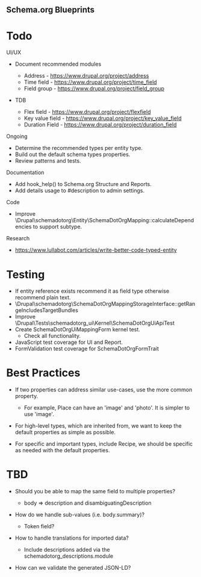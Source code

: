 Schema.org Blueprints
---------------------

# Todo

UI/UX
- Document recommended modules
  - Address - https://www.drupal.org/project/address
  - Time field - https://www.drupal.org/project/time_field
  - Field group - https://www.drupal.org/project/field_group

- TDB
  - Flex field - https://www.drupal.org/project/flexfield
  - Key value field - https://www.drupal.org/project/key_value_field
  - Duration Field - https://www.drupal.org/project/duration_field

Ongoing
- Determine the recommended types per entity type.
- Build out the default schema types properties.
- Review patterns and tests.

Documentation
- Add hook_help() to Schema.org Structure and Reports.
- Add details usage to #description to admin settings.

Code
- Improve \Drupal\schemadotorg\Entity\SchemaDotOrgMapping::calculateDependencies
  to support subtype.

Research
- https://www.lullabot.com/articles/write-better-code-typed-entity

# Testing

- If entity reference exists recommend it as field type otherwise recommend plain text.
- \Drupal\schemadotorg\SchemaDotOrgMappingStorageInterface::getRangeIncludesTargetBundles
- Improve \Drupal\Tests\schemadotorg_ui\Kernel\SchemaDotOrgUiApiTest
- Create SchemaDotOrgUiMappingForm kernel test.
  - Check all functionality.
- JavaScript test coverage for UI and Report.
- FormValidation test coverage for SchemaDotOrgFormTrait

# Best Practices

- If two properties can address similar use-cases, use the more common property.
  - For example, Place can have an 'image' and 'photo'.
    It is simpler to use 'image'.

- For high-level types, which are inherited from, we want to keep the
  default properties as simple as possible.

- For specific and important types, include Recipe, we should be specific
  as needed with the default properties.

# TBD

- Should you be able to map the same field to multiple properties?
  - body => description and disambiguatingDescription

- How do we handle sub-values (i.e. body.summary)?
  - Token field?

- How to handle translations for imported data?
  - Include descriptions added via the schemadotorg_descriptions.module

- How can we validate the generated JSON-LD?
